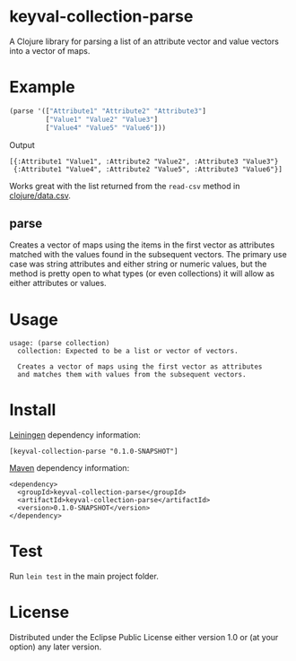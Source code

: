 # keyval-collection-parse

A Clojure library for parsing a list of an attribute vector and value vectors into a vector of maps.

# Example

```clj
(parse '(["Attribute1" "Attribute2" "Attribute3"] 
         ["Value1" "Value2" "Value3"]
         ["Value4" "Value5" "Value6"]))
```

Output

```
[{:Attribute1 "Value1", :Attribute2 "Value2", :Attribute3 "Value3"}
 {:Attribute1 "Value4", :Attribute2 "Value5", :Attribute3 "Value6"}]
```

Works great with the list returned from the `read-csv` method in [clojure/data.csv](https://github.com/clojure/data.csv).

## parse

Creates a vector of maps using the items in the first vector as attributes matched with the values found in the subsequent vectors. The primary use case was string attributes and either string or numeric values, but the method is pretty open to what types (or even collections) it will allow as either attributes or values.

# Usage

```
usage: (parse collection)
  collection: Expected to be a list or vector of vectors.
  
  Creates a vector of maps using the first vector as attributes
  and matches them with values from the subsequent vectors. 
```

# Install

[Leiningen](https://github.com/technomancy/leiningen) dependency information:

    [keyval-collection-parse "0.1.0-SNAPSHOT"]

[Maven](http://maven.apache.org/) dependency information:

    <dependency>
      <groupId>keyval-collection-parse</groupId>
      <artifactId>keyval-collection-parse</artifactId>
      <version>0.1.0-SNAPSHOT</version>
    </dependency>

# Test
Run `lein test` in the main project folder.

# License

Distributed under the Eclipse Public License either version 1.0 or (at
your option) any later version.
